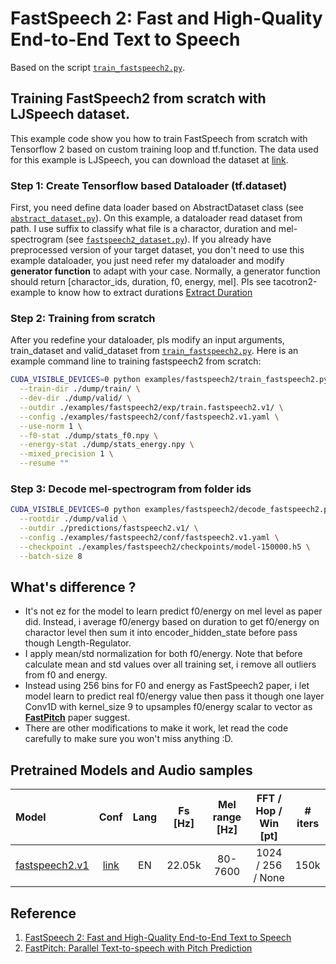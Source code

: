 # FastSpeech 2: Fast and High-Quality End-to-End Text to Speech
Based on the script [`train_fastspeech2.py`](https://github.com/dathudeptrai/TensorflowTTS/tree/master/examples/fastspeech2/train_fastspeech2.py).

## Training FastSpeech2 from scratch with LJSpeech dataset.
This example code show you how to train FastSpeech from scratch with Tensorflow 2 based on custom training loop and tf.function. The data used for this example is LJSpeech, you can download the dataset at  [link](https://keithito.com/LJ-Speech-Dataset/).

### Step 1: Create Tensorflow based Dataloader (tf.dataset)
First, you need define data loader based on AbstractDataset class (see [`abstract_dataset.py`](https://github.com/dathudeptrai/TensorflowTTS/tree/master/tensorflow_tts/datasets/abstract_dataset.py)). On this example, a dataloader read dataset from path. I use suffix to classify what file is a charactor, duration and mel-spectrogram (see [`fastspeech2_dataset.py`](https://github.com/dathudeptrai/TensorflowTTS/tree/master/examples/fastspeech2/fastspeech2_dataset.py)). If you already have preprocessed version of your target dataset, you don't need to use this example dataloader, you just need refer my dataloader and modify **generator function** to adapt with your case. Normally, a generator function should return [charactor_ids, duration, f0, energy, mel]. Pls see tacotron2-example to know how to extract durations [Extract Duration](https://github.com/dathudeptrai/TensorflowTTS/tree/master/examples/tacotron2#step-4-extract-duration-from-alignments-for-fastspeech)

### Step 2: Training from scratch
After you redefine your dataloader, pls modify an input arguments, train_dataset and valid_dataset from [`train_fastspeech2.py`](https://github.com/dathudeptrai/TensorflowTTS/tree/master/examples/fastspeech2/train_fastspeech2.py). Here is an example command line to training fastspeech2 from scratch:

```bash
CUDA_VISIBLE_DEVICES=0 python examples/fastspeech2/train_fastspeech2.py \
  --train-dir ./dump/train/ \
  --dev-dir ./dump/valid/ \
  --outdir ./examples/fastspeech2/exp/train.fastspeech2.v1/ \
  --config ./examples/fastspeech2/conf/fastspeech2.v1.yaml \
  --use-norm 1 \
  --f0-stat ./dump/stats_f0.npy \
  --energy-stat ./dump/stats_energy.npy \
  --mixed_precision 1 \
  --resume ""
```

### Step 3: Decode mel-spectrogram from folder ids

```bash
CUDA_VISIBLE_DEVICES=0 python examples/fastspeech2/decode_fastspeech2.py \
  --rootdir ./dump/valid \
  --outdir ./predictions/fastspeech2.v1/ \
  --config ./examples/fastspeech2/conf/fastspeech2.v1.yaml \
  --checkpoint ./examples/fastspeech2/checkpoints/model-150000.h5 \
  --batch-size 8
```

## What's difference ?
	
* It's not ez for the model to learn predict f0/energy on mel level as paper did. Instead, i average f0/energy based on duration to get f0/energy on charactor level then sum it into encoder_hidden_state before pass though Length-Regulator.
* I apply mean/std normalization for both f0/energy. Note that before calculate mean and std values over all training set, i remove all outliers from f0 and energy.
* Instead using 256 bins for F0 and energy as FastSpeech2 paper, i let model learn to predict real f0/energy value then pass it though one layer Conv1D with kernel_size 9 to upsamples f0/energy scalar to vector as **[FastPitch](https://arxiv.org/abs/2006.06873)** paper suggest.
* There are other modifications to make it work, let read the code carefully to make sure you won't miss anything :D.

## Pretrained Models and Audio samples
| Model                                                                                                          | Conf                                                                                                                        | Lang  | Fs [Hz] | Mel range [Hz] | FFT / Hop / Win [pt] | # iters |
| :------                                                                                                        | :---:                                                                                                                       | :---: | :----:  | :--------:     | :---------------:    | :-----: |
| [fastspeech2.v1](https://drive.google.com/drive/folders/158vFyC2pxw9xKdxp-C5WPEtgtUiWZYE0?usp=sharing)             | [link](https://github.com/dathudeptrai/TensorflowTTS/tree/master/examples/fastspeech2/conf/fastspeech2.v1.yaml)          | EN    | 22.05k  | 80-7600        | 1024 / 256 / None    | 150k    |

## Reference

1. [FastSpeech 2: Fast and High-Quality End-to-End Text to Speech](https://arxiv.org/abs/2006.04558)
2. [FastPitch: Parallel Text-to-speech with Pitch Prediction](https://arxiv.org/abs/2006.06873)